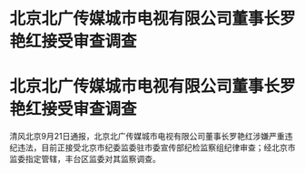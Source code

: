 # 北京北广传媒城市电视有限公司董事长罗艳红接受审查调查

# 北京北广传媒城市电视有限公司董事长罗艳红接受审查调查

清风北京9月21日通报，北京北广传媒城市电视有限公司董事长罗艳红涉嫌严重违纪违法，目前正接受北京市纪委监委驻市委宣传部纪检监察组纪律审查；经北京市监委指定管辖，丰台区监委对其监察调查。

